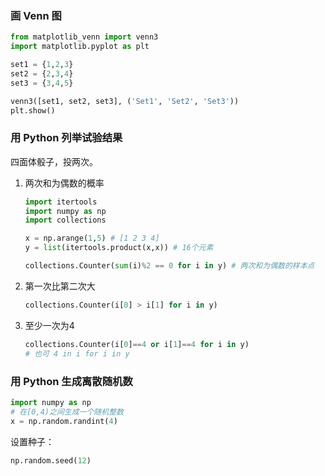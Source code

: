 ### 画 Venn 图

```python
from matplotlib_venn import venn3
import matplotlib.pyplot as plt

set1 = {1,2,3}
set2 = {2,3,4}
set3 = {3,4,5}

venn3([set1, set2, set3], ('Set1', 'Set2', 'Set3'))
plt.show()
```

### 用 Python 列举试验结果

四面体骰子，投两次。

1. 两次和为偶数的概率

    ```python
    import itertools
    import numpy as np
    import collections

    x = np.arange(1,5) # [1 2 3 4]
    y = list(itertools.product(x,x)) # 16个元素

    collections.Counter(sum(i)%2 == 0 for i in y) # 两次和为偶数的样本点
    ```

2. 第一次比第二次大

    ```python
    collections.Counter(i[0] > i[1] for i in y)
    ```

3. 至少一次为4

    ```python
    collections.Counter(i[0]==4 or i[1]==4 for i in y)
    # 也可 4 in i for i in y
    ```

### 用 Python 生成离散随机数

```python
import numpy as np
# 在[0,4)之间生成一个随机整数
x = np.random.randint(4)
```

设置种子：

```python
np.random.seed(12)
```